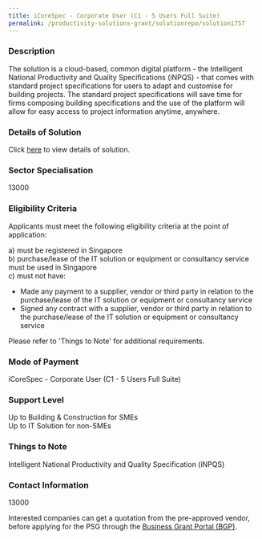 ```yaml
---
title: iCoreSpec - Corporate User (C1 - 5 Users Full Suite)
permalink: /productivity-solutions-grant/solutionrepo/solution1757
---
```


### Description

The solution is a cloud-based, common digital platform - the Intelligent National Productivity and Quality Specifications (iNPQS) - that comes with standard project specifications for users to adapt and customise for building projects. The standard project specifications will save time for firms composing building specifications and the use of the platform will allow for easy access to project information anytime, anywhere.

### Details of Solution

Click <a href='iNPQS Pte Ltd' target='_blank' rel='noopener'>here</a> to view details of solution.

### Sector Specialisation

 13000 

### Eligibility Criteria

Applicants must meet the following eligibility criteria at the point of application:

a) must be registered in Singapore <br>
b) purchase/lease of the IT solution or equipment or consultancy service must be used in Singapore <br>
c) must not have:
- Made any payment to a supplier, vendor or third party in relation to the purchase/lease of the IT solution or equipment or consultancy service
- Signed any contract with a supplier, vendor or third party in relation to the purchase/lease of the IT solution or equipment or consultancy service

Please refer to 'Things to Note' for additional requirements.

### Mode of Payment
iCoreSpec - Corporate User (C1 - 5 Users Full Suite)

### Support Level
Up to Building & Construction for SMEs <br>
Up to IT Solution for non-SMEs

### Things to Note
Intelligent National Productivity and Quality Specification (iNPQS)

### Contact Information
13000

Interested companies can get a quotation from the pre-approved vendor, before applying for the PSG through the <a target='_blank' rel='noopener' href='https://www.businessgrants.gov.sg/'>Business Grant Portal (BGP)</a>.
